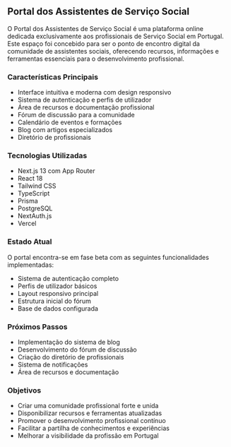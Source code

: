 ## Portal dos Assistentes de Serviço Social

O Portal dos Assistentes de Serviço Social é uma plataforma online dedicada exclusivamente aos profissionais de Serviço Social em Portugal. Este espaço foi concebido para ser o ponto de encontro digital da comunidade de assistentes sociais, oferecendo recursos, informações e ferramentas essenciais para o desenvolvimento profissional.

### Características Principais

- Interface intuitiva e moderna com design responsivo
- Sistema de autenticação e perfis de utilizador
- Área de recursos e documentação profissional
- Fórum de discussão para a comunidade
- Calendário de eventos e formações
- Blog com artigos especializados
- Diretório de profissionais

### Tecnologias Utilizadas

- Next.js 13 com App Router
- React 18
- Tailwind CSS
- TypeScript
- Prisma
- PostgreSQL
- NextAuth.js
- Vercel

### Estado Atual

O portal encontra-se em fase beta com as seguintes funcionalidades implementadas:
- Sistema de autenticação completo
- Perfis de utilizador básicos
- Layout responsivo principal
- Estrutura inicial do fórum
- Base de dados configurada

### Próximos Passos

- Implementação do sistema de blog
- Desenvolvimento do fórum de discussão
- Criação do diretório de profissionais
- Sistema de notificações
- Área de recursos e documentação

### Objetivos

- Criar uma comunidade profissional forte e unida
- Disponibilizar recursos e ferramentas atualizadas
- Promover o desenvolvimento profissional contínuo
- Facilitar a partilha de conhecimentos e experiências
- Melhorar a visibilidade da profissão em Portugal
